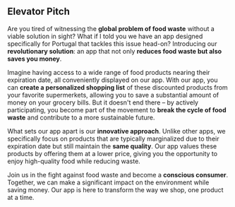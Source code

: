 ## Elevator Pitch
Are you tired of witnessing the **global problem of food waste** without a viable solution in sight? What if I told you we have an app designed specifically for Portugal that tackles this issue head-on? Introducing our **revolutionary solution**: an app that not only **reduces food waste but also saves you money**.

Imagine having access to a wide range of food products nearing their expiration date, all conveniently displayed on our app. With our app, you can **create a personalized shopping list** of these discounted products from your favorite supermerkets, allowing you to save a substantial amount of money on your grocery bills. But it doesn't end there – by actively participating, you become part of the movement to **break the cycle of food waste** and contribute to a more sustainable future.

What sets our app apart is our **innovative approach**. Unlike other apps, we specifically focus on products that are typically marginalized due to their expiration date but still maintain the **same quality**. Our app values these products by offering them at a lower price, giving you the opportunity to enjoy high-quality food while reducing waste.

Join us in the fight against food waste and become a **conscious consumer**. Together, we can make a significant impact on the environment while saving money. Our app is here to transform the way we shop, one product at a time.